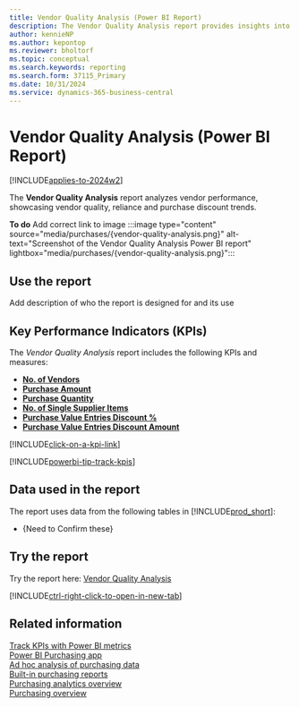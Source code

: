 ```yaml
---
title: Vendor Quality Analysis (Power BI Report)
description: The Vendor Quality Analysis report provides insights into your organization's vendor performance and quality metrics.
author: kennieNP
ms.author: kepontop
ms.reviewer: bholtorf
ms.topic: conceptual
ms.search.keywords: reporting
ms.search.form: 37115_Primary
ms.date: 10/31/2024
ms.service: dynamics-365-business-central
---
```


# Vendor Quality Analysis (Power BI Report)

[!INCLUDE[applies-to-2024w2](includes/applies-to-2024w2.md)]

The **Vendor Quality Analysis** report analyzes vendor performance, showcasing vendor quality, reliance and purchase discount trends.

**To do** Add correct link to image
:::image type="content" source="media/purchases/{vendor-quality-analysis.png}" alt-text="Screenshot of the Vendor Quality Analysis Power BI report" lightbox="media/purchases/{vendor-quality-analysis.png}":::

## Use the report

Add description of who the report is designed for and its use

## Key Performance Indicators (KPIs)

The *Vendor Quality Analysis* report includes the following KPIs and measures: 

- [**No. of Vendors**](purchases-powerbi-kpis.md#no-of-vendors)
- [**Purchase Amount**](purchases-powerbi-kpis.md#purchase-amount)
- [**Purchase Quantity**](purchases-powerbi-kpis.md#purchase-quantity)
- [**No. of Single Supplier Items**](purchases-powerbi-kpis.md#no-of-single-supplier-items)
- [**Purchase Value Entries Discount %**](purchases-powerbi-kpis.md#purchase-value-entries-discount)
- [**Purchase Value Entries Discount Amount**](purchases-powerbi-kpis.md#purchase-value-entries-discount-amount)

[!INCLUDE[click-on-a-kpi-link](includes/click-on-a-kpi-link.md)] 

[!INCLUDE[powerbi-tip-track-kpis](includes/powerbi-tip-track-kpis.md)]

## Data used in the report

The report uses data from the following tables in [!INCLUDE[prod_short](includes/prod_short.md)]:

- {Need to Confirm these}


## Try the report

Try the report here: [Vendor Quality Analysis](https://businesscentral.dynamics.com?page=37115)

[!INCLUDE[ctrl-right-click-to-open-in-new-tab](includes/ctrl-right-click-to-open-in-new-tab.md)]

## Related information

[Track KPIs with Power BI metrics](track-kpis-with-power-bi-metrics.md)  
[Power BI Purchasing app](purchases-powerbi-app.md)  
[Ad hoc analysis of purchasing data](ad-hoc-analysis-purchasing.md)  
[Built-in purchasing reports](purchase-reports.md)  
[Purchasing analytics overview](purchasing-analytics-overview.md)  
[Purchasing overview](purchasing-manage-purchasing.md)  
